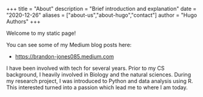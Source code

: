 +++
title = "About"
description = "Brief introduction and explanation"
date = "2020-12-26"
aliases = ["about-us","about-hugo","contact"]
author = "Hugo Authors"
+++

Welcome to my static page!

You can see some of my Medium blog posts here:

* https://brandon-jones085.medium.com

I have been involved with tech for several years. Prior to my CS background, I heavily involved in Biology and the natural sciences. During my research project, I was introduced to Python and data analysis using R. This interested turned into a passion which lead me to where I am today. 






